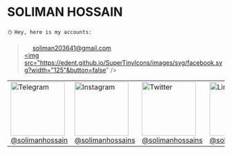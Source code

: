 # SOLIMAN HOSSAIN
:snowman: ```Hey, here is my accounts:```<br>
> <img src="https://edent.github.io/SuperTinyIcons/images/svg/gmail.svg" width="15"> soliman203641@gmail.com<br>
<a href="https://facebook.com/solimanhossains/"><img src="https://edent.github.io/SuperTinyIcons/images/svg/facebook.svg?width="125"&button=false" /></a>

<table>
<tr>
<td><img src="https://edent.github.io/SuperTinyIcons/images/svg/telegram.svg" width="125" title="Telegram" /><br><a href="https://t.me/solimanhossain/">@solimanhossain</a></td>
<td><img src="https://edent.github.io/SuperTinyIcons/images/svg/instagram.svg" width="125" title="Instagram" /><br><a href="https://instagram.com/solimanhossains">@solimanhossains</a></td>
<td><img src="https://edent.github.io/SuperTinyIcons/images/svg/twitter.svg" width="125" title="Twitter" /><br><a href="https://twitter.com/solimanhossains">@solimanhossains</a></td>
<td><img src="https://edent.github.io/SuperTinyIcons/images/svg/linkedin.svg" width="125" title="LinkedIn" /><br><a href="https://linkedin.com/in/solimanhossain">@solimanhossain</td>
</tr>
</table>
